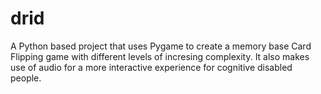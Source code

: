 # drid
A Python based project that uses Pygame to create a memory base Card Flipping game with different levels of incresing complexity. It also makes use of audio for a more interactive experience for cognitive disabled people. 
